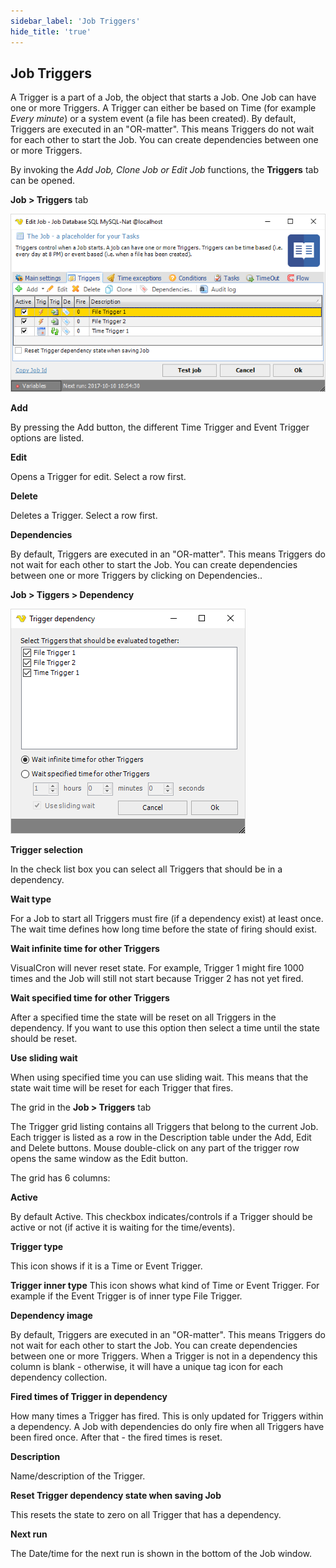 ```yaml
---
sidebar_label: 'Job Triggers'
hide_title: 'true'
---
```


## Job Triggers

A Trigger is a part of a Job, the object that starts a Job. One Job can have one or more Triggers. A Trigger can either be based on Time (for example _Every minute_) or a system event (a file has been created). By default, Triggers are executed in an "OR-matter". This means Triggers do not wait for each other to start the Job. You can create dependencies between one or more Triggers.
 
By invoking the _Add Job, Clone Job or Edit Job_ functions, the **Triggers** tab can be opened.
 
**Job > Triggers** tab

![](../../../static/img/jobtriggers.png)


**Add**

By pressing the Add button, the different Time Trigger and Event Trigger options are listed.
 
**Edit**

Opens a Trigger for edit. Select a row first.
 
**Delete**

Deletes a Trigger. Select a row first.
 
**Dependencies**

By default, Triggers are executed in an "OR-matter". This means Triggers do not wait for each other to start the Job. You can create dependencies between one or more Triggers by clicking on Dependencies..
 
**Job > Tiggers > Dependency**

![](../../../static/img/jobtriggersdependency.png)

**Trigger selection**

In the check list box you can select all Triggers that should be in a dependency.
 
**Wait type**

For a Job to start all Triggers must fire (if a dependency exist) at least once. The wait time defines how long time before the state of firing should exist.
 
**Wait infinite time for other Triggers**


VisualCron will never reset state. For example, Trigger 1 might fire 1000 times and the Job will still not start because Trigger 2 has not yet fired.
 
**Wait specified time for other Triggers**

After a specified time the state will be reset on all Triggers in the dependency. If you want to use this option then select a time until the state should be reset.
 
**Use sliding wait**

When using specified time you can use sliding wait. This means that the state wait time will be reset for each Trigger that fires.
 
The grid in the **Job > Triggers** tab

The Trigger grid listing contains all Triggers that belong to the current Job. Each trigger is listed as a row in the Description table under the Add, Edit and Delete buttons. Mouse double-click on any part of the trigger row opens the same window as the Edit button.

The grid has 6 columns:

**Active**

By default Active. This checkbox indicates/controls if a Trigger should be active or not (if active it is waiting for the time/events).

**Trigger type**

This icon shows if it is a Time or Event Trigger.

**Trigger inner type**
This icon shows what kind of Time or Event Trigger. For example if the Event Trigger is of inner type File Trigger.

**Dependency image**

By default, Triggers are executed in an "OR-matter". This means Triggers do not wait for each other to start the Job. You can create dependencies between one or more Triggers. When a Trigger is not in a dependency this column is blank - otherwise, it will have a        unique tag icon for each dependency collection.

**Fired times of Trigger in dependency**

How many times a Trigger has fired. This is only updated for Triggers within a dependency. A Job with dependencies do only fire when all Triggers have been fired once. After that - the fired times is reset.

**Description**

Name/description of the Trigger.
 
**Reset Trigger dependency state when saving Job**

This resets the state to zero on all Trigger that has a dependency.
 
**Next run**

The Date/time for the next run is shown in the bottom of the Job window.